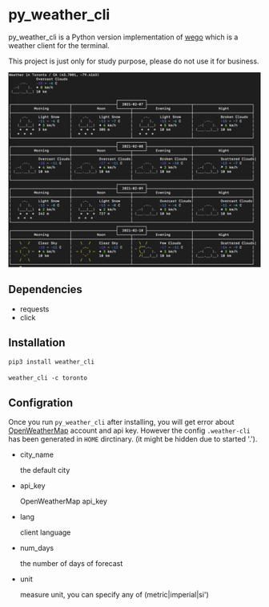 # py_weather_cli

py_weather_cli is a Python version implementation of [wego](https://github.com/schachmat/wego) which is a weather client for the terminal.

This project is just only for study purpose, please do not use it for business.

![screen.png](screen.png)

## Dependencies

- requests
- click

## Installation

```
pip3 install weather_cli

weather_cli -c toronto
```


## Configration

Once you run `py_weather_cli` after installing, you will get error about [OpenWeatherMap](https://openweathermap.org/) account and api key. However the config `.weather-cli` has been generated in `HOME` dirctinary. (it might be hidden due to started '.').

- city_name

    the default city
- api_key

    OpenWeatherMap api_key
- lang

    client language
- num_days  

    the number of days of forecast
- unit  

    measure unit, you can specify any of (metric|imperial|si')